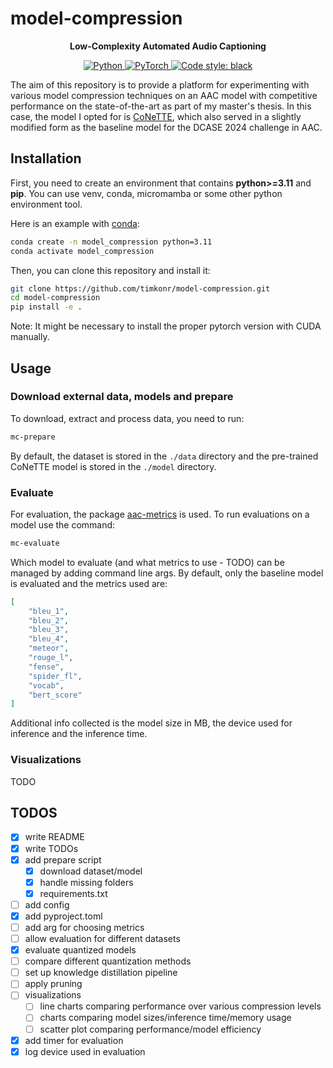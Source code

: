 # model-compression

<div align="center">

**Low-Complexity Automated Audio Captioning**

<a href="https://www.python.org/">
    <img alt="Python" src="https://img.shields.io/badge/-Python 3.11-blue?style=for-the-badge&logo=python&logoColor=white">
</a>
<a href="https://pytorch.org/get-started/locally/">
    <img alt="PyTorch" src="https://img.shields.io/badge/-PyTorch 2.2-ee4c2c?style=for-the-badge&logo=pytorch&logoColor=white">
</a>
<a href="https://black.readthedocs.io/en/stable/">
    <img alt="Code style: black" src="https://img.shields.io/badge/code%20style-black-black.svg?style=for-the-badge&labelColor=gray">
</a>

</div>

The aim of this repository is to provide a platform for experimenting with various model compression techniques on an AAC model with competitive performance on the state-of-the-art as part of my master's thesis. In this case, the model I opted for is [CoNeTTE](https://github.com/Labbeti/conette-audio-captioning), which also served in a slightly modified form as the baseline model for the DCASE 2024 challenge in AAC.

## Installation
First, you need to create an environment that contains **python>=3.11** and **pip**. You can use venv, conda, micromamba or some other python environment tool.

Here is an example with [conda](https://docs.conda.io/projects/conda/en/latest/user-guide/install/index.html):
```bash
conda create -n model_compression python=3.11
conda activate model_compression
```

Then, you can clone this repository and install it:
```bash
git clone https://github.com/timkonr/model-compression.git
cd model-compression
pip install -e .
```

Note: It might be necessary to install the proper pytorch version with CUDA manually.

## Usage

### Download external data, models and prepare

To download, extract and process data, you need to run:
```bash
mc-prepare
```
By default, the dataset is stored in the `./data` directory and the pre-trained CoNeTTE model is stored in the `./model` directory.

### Evaluate

For evaluation, the package [aac-metrics](https://aac-metrics.readthedocs.io) is used.
To run evaluations on a model use the command:
```bash
mc-evaluate
```

Which model to evaluate (and what metrics to use - TODO) can be managed by adding command line args.
By default, only the baseline model is evaluated and the metrics used are:
```json
[
    "bleu_1",
    "bleu_2",
    "bleu_3",
    "bleu_4",
    "meteor",
    "rouge_l",
    "fense",
    "spider_fl",
    "vocab",
    "bert_score"
]
```

Additional info collected is the model size in MB, the device used for inference and the inference time.

### Visualizations

TODO

## TODOS
- [x] write README
- [x] write TODOs
- [x] add prepare script
    - [x] download dataset/model
    - [x] handle missing folders
    - [x] requirements.txt
- [ ] add config
- [x] add pyproject.toml
- [ ] add arg for choosing metrics
- [ ] allow evaluation for different datasets
- [x] evaluate quantized models
- [ ] compare different quantization methods
- [ ] set up knowledge distillation pipeline
- [ ] apply pruning
- [ ] visualizations
    - [ ] line charts comparing performance over various compression levels
    - [ ] charts comparing model sizes/inference time/memory usage
    - [ ] scatter plot comparing performance/model efficiency
- [x] add timer for evaluation
- [x] log device used in evaluation